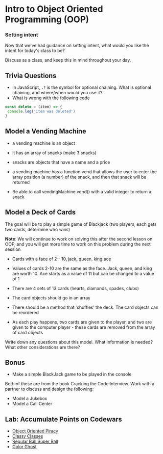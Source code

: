 # Intro to Object Oriented Programming (OOP)

### Setting intent

Now that we've had guidance on setting intent, what would you like the intent for today's class to be?

Discuss as a class, and keep this in mind throughout your day.

## Trivia Questions

- In JavaScript, `.?` is the symbol for optional chaining. What is optional chaining, and where/when would you use it?
- What is wrong with the following code

```js
const delete = (item) => {
 console.log('item was deleted')
}
```

## Model a Vending Machine

- a vending machine is an object

- it has an array of snacks (make 3 snacks)

- snacks are objects that have a name and a price

- a vending machine has a function vend that allows the user to enter the array position (a number) of the snack, and then that snack will be returned

- Be able to call vendingMachine.vend() with a valid integer to return a snack

## Model a Deck of Cards

The goal will be to play a simple game of Blackjack (two players, each gets two cards, determine who wins)

**Note**: We will continue to work on solving this after the second lesson on OOP, and you will get more time to work on this problem during the next session

- Cards with a face of 2 - 10, jack, queen, king ace
- Values of cards 2-10 are the same as the face. Jack, queen, and king are worth 10. Ace starts as a value of 11 but can be changed to a value of 1
- There are 4 sets of 13 cards (hearts, diamonds, spades, clubs)

- The card objects should go in an array
- There should be a method that 'shuffles' the deck. The card objects can be reordered
- As each play happens, two cards are given to the player, and two are given to the computer player - these cards are removed from the array of card objects

Write down any questions about this model. What information is needed? What other considerations are there?

## Bonus

- Make a simple BlackJack game to be played in the console

Both of these are from the book Cracking the Code Interview. Work with a partner to discuss and design the following:

- Model a Jukebox
- Model a Call Center

## Lab: Accumulate Points on Codewars

- [Object Oriented Piracy](https://www.codewars.com/kata/54fe05c4762e2e3047000add)
- [Classy Classes](https://www.codewars.com/kata/55a144eff5124e546400005a)
- [Regular Ball Super Ball](https://www.codewars.com/kata/53f0f358b9cb376eca001079)
- [Color Ghost](https://www.codewars.com/kata/53f1015fa9fe02cbda00111a)
